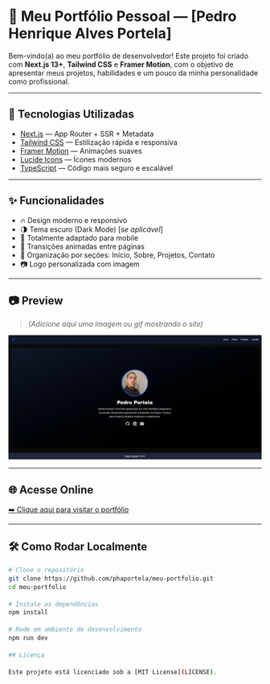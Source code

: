 # 💼 Meu Portfólio Pessoal — [Pedro Henrique Alves Portela]

Bem-vindo(a) ao meu portfólio de desenvolvedor! Este projeto foi criado com **Next.js 13+**, **Tailwind CSS** e **Framer Motion**, com o objetivo de apresentar meus projetos, habilidades e um pouco da minha personalidade como profissional.

---

## 🚀 Tecnologias Utilizadas

- [Next.js](https://nextjs.org/) — App Router + SSR + Metadata
- [Tailwind CSS](https://tailwindcss.com/) — Estilização rápida e responsiva
- [Framer Motion](https://www.framer.com/motion/) — Animações suaves
- [Lucide Icons](https://lucide.dev/) — Ícones modernos
- [TypeScript](https://www.typescriptlang.org/) — Código mais seguro e escalável

---

## ✨ Funcionalidades

- 🔥 Design moderno e responsivo
- 🌗 Tema escuro (Dark Mode) [*se aplicável*]
- 📱 Totalmente adaptado para mobile
- 🎯 Transições animadas entre páginas
- 📂 Organização por seções: Início, Sobre, Projetos, Contato
- 📷 Logo personalizada com imagem

---

## 📷 Preview

> *(Adicione aqui uma imagem ou gif mostrando o site)*

![Preview do portfólio](./public/preview.png)

---

## 🌐 Acesse Online

[➡️ Clique aqui para visitar o portfólio](https://meu-portfolio-eight-virid.vercel.app/)

---

## 🛠️ Como Rodar Localmente

```bash
# Clone o repositório
git clone https://github.com/phaportela/meu-portfolio.git
cd meu-portfolio

# Instale as dependências
npm install

# Rode em ambiente de desenvolvimento
npm run dev

## Licença

Este projeto está licenciado sob a [MIT License](LICENSE).